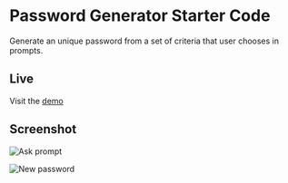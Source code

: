 # Password Generator Starter Code
Generate an unique password from a set of criteria that user chooses in prompts.

## Live
Visit the [demo](https://Siphon880gh.github.io/ucla-password-generator)

## Screenshot
![Ask prompt](http://via.placeholder.com/500x500?text=Asks%20user)

![New password](http://via.placeholder.com/500x500?text=New%20password)